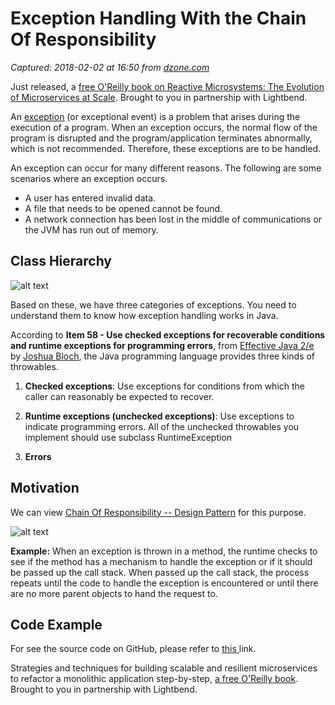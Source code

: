 # Exception Handling With the Chain Of Responsibility

_Captured: 2018-02-02 at 16:50 from [dzone.com](https://dzone.com/articles/exception-handling-with-chain-of-responsibility?edition=359106&utm_source=Daily%20Digest&utm_medium=email&utm_campaign=Daily%20Digest%202018-02-01)_

Just released, a [free O'Reilly book on Reactive Microsystems: The Evolution of Microservices at Scale](https://dzone.com/go?i=237227&u=https%3A%2F%2Finfo.lightbend.com%2Febook-reactive-microservices-the-evolution-of-microservices-at-scale-register.html%3Futm_source%3Ddzone%26utm_medium%3Dpost-roll-text%26utm_campaign%3DCOLL-2017-Reactive-Microsystems-The-Evolution-of-Microservices-at-Scale%26utm_term%3Dnone%26utm_content%3Djava-zone). Brought to you in partnership with Lightbend.

An [exception](https://www.tutorialspoint.com/java/java_exceptions.htm) (or exceptional event) is a problem that arises during the execution of a program. When an exception occurs, the normal flow of the program is disrupted and the program/application terminates abnormally, which is not recommended. Therefore, these exceptions are to be handled.

An exception can occur for many different reasons. The following are some scenarios where an exception occurs.

  * A user has entered invalid data.
  * A file that needs to be opened cannot be found.
  * A network connection has been lost in the middle of communications or the JVM has run out of memory.

## Class Hierarchy

![alt text](https://camo.githubusercontent.com/769d73c84d1cb1462250de635c1055137c9cb649/68747470733a2f2f696d6167652e6962622e636f2f6b51725937612f657863657074696f6e73312e6a7067)

Based on these, we have three categories of exceptions. You need to understand them to know how exception handling works in Java.

According to **Item 58 - Use checked exceptions for recoverable conditions and runtime exceptions for programming errors**, from [Effective Java 2/e](https://goo.gl/PgsN7i) by [Joshua Bloch](https://en.wikipedia.org/wiki/Joshua_Bloch), the Java programming language provides three kinds of throwables.

  1. **Checked exceptions**: Use exceptions for conditions from which the caller can reasonably be expected to recover.

  2. **Runtime exceptions (unchecked exceptions)**: Use exceptions to indicate programming errors. All of the unchecked throwables you implement should use subclass RuntimeException

  3. **Errors**

## Motivation

We can view [Chain Of Responsibility -- Design Pattern](https://dzone.com/refcardz/design-patterns) for this purpose.

![alt text](https://camo.githubusercontent.com/7ac7551d36f19254d20f4a7b079b773c16c8df0b/68747470733a2f2f696d6167652e6962622e636f2f6b46735753612f31303630395f7468756d622e706e67)

**Example:** When an exception is thrown in a method, the runtime checks to see if the method has a mechanism to handle the exception or if it should be passed up the call stack. When passed up the call stack, the process repeats until the code to handle the exception is encountered or until there are no more parent objects to hand the request to.

## Code Example

For see the source code on GitHub, please refer to [this ](https://github.com/mahdieha/ExceptionHandling#exception-handling)link.

Strategies and techniques for building scalable and resilient microservices to refactor a monolithic application step-by-step, [a free O'Reilly book](https://dzone.com/go?i=237228&u=https%3A%2F%2Finfo.lightbend.com%2Febook-reactive-microservices-the-evolution-of-microservices-at-scale-register.html%3Futm_source%3Ddzone%26utm_medium%3Dpost-roll-text%26utm_campaign%3DCOLL-2017-Reactive-Microsystems-The-Evolution-of-Microservices-at-Scale%26utm_term%3Dnone%26utm_content%3Djava-zone). Brought to you in partnership with Lightbend.
